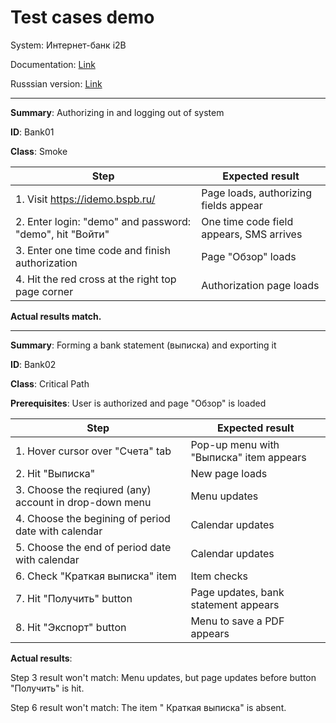 # Test cases demo
System: Интернет-банк i2B

Documentation: [Link](https://bspb.ru/media/rukovodstvo_polzovatelja_i2_B_945386ba7f.pdf)

Russsian version: [Link](https://docs.google.com/spreadsheets/d/1Pudf6IKOJFXA5sxoyxGXamA76cFGEMxQcxm1EiXfm0Y)

---

**Summary**: Authorizing in and logging out of system

**ID**: Bank01

**Class**: Smoke

| Step                                                                                    | Expected result                                               |
|-----------------------------------------------------------------------------------------|---------------------------------------------------------------|
| 1. Visit https://idemo.bspb.ru/                                                         | Page loads, authorizing fields appear                         |
| 2. Enter login: "demo" and password: "demo", hit "Войти"                                | One time code field appears, SMS arrives                      |
| 3. Enter one time code and finish authorization                                         | Page "Обзор" loads                                            |
| 4. Hit the red cross at the right top page corner                                       | Authorization page loads                                      |

**Actual results match.**

---

**Summary**: Forming a bank statement (выписка) and exporting it

**ID**: Bank02

**Class**: Critical Path

**Prerequisites**: User is authorized and page "Обзор" is loaded

| Step                                                                                    | Expected result                                               |
|-----------------------------------------------------------------------------------------|---------------------------------------------------------------|
| 1. Hover cursor over "Счета" tab                                                        | Pop-up menu with "Выписка" item appears                       |
| 2. Hit "Выписка"                                                                        | New page loads                                                |
| 3. Choose the reqiured (any) account in drop-down menu                                  | Menu updates                                                  |
| 4. Choose the begining of period date with calendar                                     | Calendar updates                                              |
| 5. Choose the end of period date with calendar                                          | Calendar updates                                              |
| 6. Check "Краткая выписка" item                                                         | Item checks                                                   |
| 7. Hit "Получить" button                                                                | Page updates, bank statement appears                          |
| 8. Hit "Экспорт" button                                                                 | Menu to save a PDF appears                                    |

**Actual results**:
 
 Step 3 result won't match: Menu updates, but page updates before button "Получить" is hit.
 
 Step 6 result won't match: The item " Краткая выписка" is absent.

